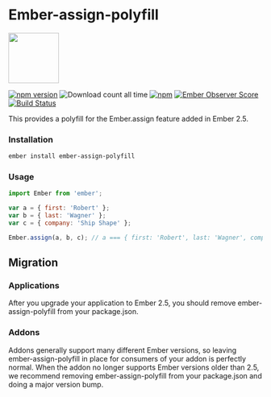 # Ember-assign-polyfill

<a href="https://shipshape.io/"><img src="http://i.imgur.com/bU4ABmk.png" width="100" height="100"/></a>

[![npm version](https://badge.fury.io/js/ember-assign-polyfill.svg)](http://badge.fury.io/js/ember-assign-polyfill)
![Download count all time](https://img.shields.io/npm/dt/ember-assign-polyfill.svg)
[![npm](https://img.shields.io/npm/dm/ember-assign-polyfill.svg)]()
[![Ember Observer Score](https://emberobserver.com/badges/ember-assign-polyfill.svg)](https://emberobserver.com/addons/ember-assign-polyfill)
[![Build Status](https://travis-ci.org/shipshapecode/ember-assign-polyfill.svg?branch=master)](https://travis-ci.org/shipshapecode/ember-assign-polyfill)

This provides a polyfill for the Ember.assign feature added in Ember 2.5.

### Installation

```bash
ember install ember-assign-polyfill
```

### Usage

```js
import Ember from 'ember';

var a = { first: 'Robert' };
var b = { last: 'Wagner' };
var c = { company: 'Ship Shape' };

Ember.assign(a, b, c); // a === { first: 'Robert', last: 'Wagner', company: 'Ship Shape' }, b === { last: 'Wagner' }, c === { company: 'Ship Shape' }
```

## Migration

### Applications

After you upgrade your application to Ember 2.5, you should remove ember-assign-polyfill from your package.json.

### Addons

Addons generally support many different Ember versions, so leaving ember-assign-polyfill in place for consumers of your addon is perfectly normal. When the addon no longer supports Ember versions older than 2.5, we recommend removing ember-assign-polyfill from your package.json and doing a major version bump.
